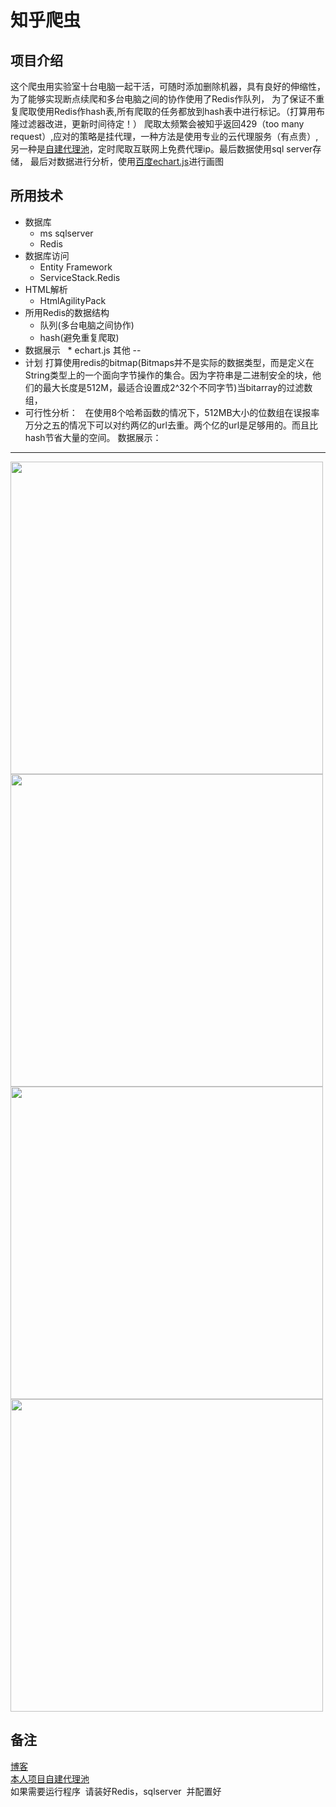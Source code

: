 知乎爬虫
=========
项目介绍
------
这个爬虫用实验室十台电脑一起干活，可随时添加删除机器，具有良好的伸缩性，为了能够实现断点续爬和多台电脑之间的协作使用了Redis作队列，
为了保证不重复爬取使用Redis作hash表,所有爬取的任务都放到hash表中进行标记。（打算用布隆过滤器改进，更新时间待定！）
爬取太频繁会被知乎返回429（too many request）,应对的策略是挂代理，一种方法是使用专业的云代理服务（有点贵）,另一种是[自建代理池](https://github.com/wangqifan/ProxyPool)，定时爬取互联网上免费代理ip。最后数据使用sql server存储，
最后对数据进行分析，使用[百度echart.js](http://echarts.baidu.com/)进行画图

所用技术
--
 * 数据库
    * ms sqlserver
    * Redis
 * 数据库访问
   * Entity Framework
   * ServiceStack.Redis
 * HTML解析
   * HtmlAgilityPack
 * 所用Redis的数据结构
   * 队列(多台电脑之间协作)
   * hash(避免重复爬取) 
 * 数据展示
   * echart.js
其他
--
 * 计划
  打算使用redis的bitmap(Bitmaps并不是实际的数据类型，而是定义在String类型上的一个面向字节操作的集合。因为字符串是二进制安全的块，他们的最大长度是512M，最适合设置成2^32个不同字节)当bitarray的过滤数组，
 * 可行性分析：
   在使用8个哈希函数的情况下，512MB大小的位数组在误报率万分之五的情况下可以对约两亿的url去重。两个亿的url是足够用的。而且比hash节省大量的空间。
数据展示：
---------

<image src="https://github.com/wangqifan/ZhiHu/blob/master/814953-20170108120707706-1003815196.png" width=500>
<image src="https://github.com/wangqifan/ZhiHu/blob/master/814953-20170108120724034-1950593592.png" width=500>
<image src="https://github.com/wangqifan/ZhiHu/blob/master/814953-20170108120919675-1582035152.png" width=500>
<image src="https://github.com/wangqifan/ZhiHu/blob/master/814953-20170108121032566-1417590158.png" width=500>
 
备注
------

[博客](http://www.cnblogs.com/zuin/)<br>
[本人项目自建代理池](https://github.com/wangqifan/ProxyPool)<br>
如果需要运行程序  请装好Redis，sqlserver  并配置好
